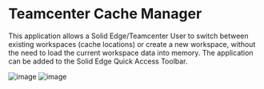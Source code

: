 # Teamcenter Cache Manager
This application allows a Solid Edge/Teamcenter User to switch between existing workspaces (cache locations) or create a new workspace, without the need to load the current workspace data into memory. 
The application can be added to the Solid Edge Quick Access Toolbar.

![image](https://user-images.githubusercontent.com/23720515/113258334-1ba95d00-92cc-11eb-983e-6bd94d4d430b.png) ![image](https://user-images.githubusercontent.com/23720515/113258388-2b28a600-92cc-11eb-8d28-0f7e761b94e0.png)

